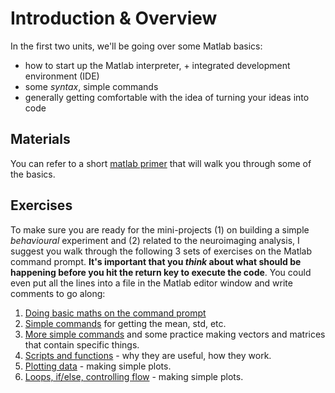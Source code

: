# Introduction & Overview

In the first two units, we'll be going over some Matlab basics:
- how to start up the Matlab interpreter, + integrated development environment (IDE)
- some *syntax*, simple commands
- generally getting comfortable with the idea of turning your ideas into code


## Materials

You can refer to a short [matlab primer](c84nim-exercises.pdf) that will walk you through some of the basics.

## Exercises

To make sure you are ready for the mini-projects (1) on building a simple *behavioural* experiment and (2) related to the neuroimaging analysis, I suggest you walk through the following 3 sets of exercises on the Matlab command prompt. **It's important that you _think_ about what should be happening before you hit the return key to execute the code**. You could even put all the lines into a file in the Matlab editor window and write comments to go along:

1. [Doing basic maths on the command prompt](01-firstSteps.md)
2. [Simple commands](02-simpleCommands.md) for getting the mean, std, etc.
3. [More simple commands](03-moreSimpleCommands.md) and some practice making vectors and matrices that contain specific things.
4. [Scripts and functions](04-scriptsAndFunctions.md) - why they are useful, how they work.
5. [Plotting data](05-plottingData.md) - making simple plots.
6. [Loops, if/else, controlling flow](06-loopsAndControls.md) - making simple plots.  
